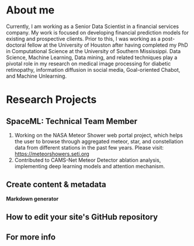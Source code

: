 About me
======
Currently, I am working as a Senior Data Scientist in a financial services company. My work is focused on developing financial prediction models for existing and prospective clients.  Prior to this, I was working as a post-doctoral fellow at the University of Houston after having completed my PhD in Computational Science at the University of Southern Mississippi. Data Science, Machine Learning, Data mining, and related techniques play a pivotal role in my research on medical image processing for diabetic retinopathy, information diffusion in social media, Goal-oriented Chabot, and Machine Unlearning.


Research Projects
======

SpaceML: Technical Team Member
------
1. Working on the NASA Meteor Shower web portal project, which helps the user to browse through aggregated meteor, star, and constellation data from different stations in the past few years.
Please visit: https://meteorshowers.seti.org
2. Contributed to CAMS-Net Meteor Detector ablation analysis, implementing deep learning models and attention mechanism.


Create content & metadata
------

**Markdown generator**


How to edit your site's GitHub repository
------

For more info
------
